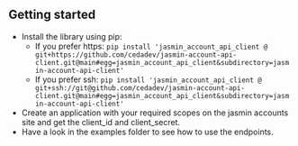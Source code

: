 ## Getting started

* Install the library using pip:
  * If you prefer https: `pip install 'jasmin_account_api_client @ git+https://github.com/cedadev/jasmin-account-api-client.git@main#egg=jasmin_account_api_client&subdirectory=jasmin-account-api-client'`
  * If you prefer ssh: `pip install 'jasmin_account_api_client @ git+ssh://git@github.com/cedadev/jasmin-account-api-client.git@main#egg=jasmin_account_api_client&subdirectory=jasmin-account-api-client'`
* Create an application with your required scopes on the jasmin accounts site and get the client_id and client_secret.
* Have a look in the examples folder to see how to use the endpoints.
